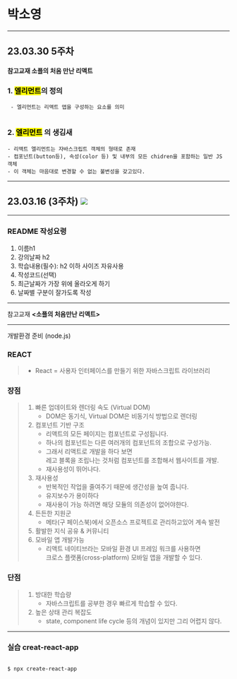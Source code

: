 # 박소영
---
## 23.03.30 5주차 
#### 참고교재 소플의 처음 만난 리액트

### 1. <mark>엘리먼트</mark>의 정의
~~~
 - 엘리먼트는 리액트 앱을 구성하는 요소를 의미


~~~
### 2. <mark>엘리먼트</mark> 의 생김새
~~~
- 리액트 엘리먼트는 자바스크립트 객체의 형태로 존재
- 컴포넌트(button등), 속성(color 등) 및 내부의 모든 chidren을 포함하는 일반 JS 객체
- 이 객체는 마음대로 변경할 수 없는 불변성을 갖고있다.
~~~





---
## 23.03.16 (3주차) <img src="https://img.shields.io/badge/React-61DAFB?style=flat&logo=React&logoColor=white"/>
---
###  README 작성요령 
 

1. 이름h1
2. 강의날짜 h2
3. 학습내용(필수): h2 이하 사이즈 자유사용
4. 작성코드(선택)
5. 최근날짜가 가장 위에 올라오게 하기
6. 날짜별 구분이 잘가도록 작성

---



참고교재 **<소플의 처음만난 리액트>**

---
개발환경 준비 (node.js)
###  **REACT**
 >- React = 사용자 인터페이스를 만들기 위한 자바스크립트 라이브러리
 
 ### **장점**
 >1.  빠른 업데이트와 렌더링 속도 (Virtual DOM)
 >       - DOM은 동기식, Virtual DOM은 비동기식 방법으로 렌더링
 >2. 컴포넌트 기반 구조
 >    - 리액트의 모든 페이지는 컴포넌트로 구성됩니다.
 >    - 하나의 컴포넌트는 다른 여러개의 컴포넌트의 조합으로 구성가능.
 >    - 그래서 리액트로 개발을 하다 보면 <br> 레고 블록을 조립나는 것처럼 컴포넌트를 조합해서 웹사이트를 개발.
 >    - 재사용성이 뛰어나다.
 >3. 재사용성
 >    - 반복적인 작업을 줄여주기 때문에 생간성을 높여 줍니다.
 >    - 유지보수가 용이하다
 >    - 재사용이 가능 하려면 해당 모듈의 의존성이 없어야한다.
 >4. 든든한 지원군
 >    - 메타(구 페이스북)에서 오픈소스 프로젝트로 관리하고있어 계속 발전
 >5. 활발한 지식 공유 & 커뮤니티 
 >6. 모바일 앱 개발가능
 >    - 리액트 네이티브라는 모바일 환경 UI 프레임 워크를 사용하면<br> 크로스 플랫폼(cross-platform) 모바일 앱을 개발할 수 있다.

### **단점**
>1. 방대한 학습량
>    - 자바스크립트를 공부한 경우 빠르게 학습할 수 있다.
>2. 높은 상태 관리 복잡도
>    - state, component life cycle 등의 개념이 있지만 그리 어렵지 않다.

---
### **실습 creat-react-app**

<pre>
<code>
$ npx create-react-app
</code>
</pre>
